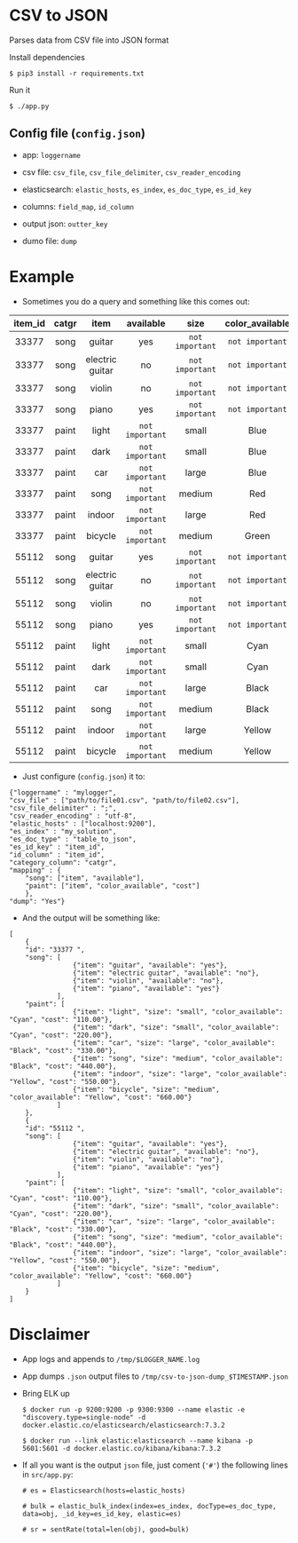 # CSV to JSON
Parses data from CSV file into JSON format

Install dependencies
```
$ pip3 install -r requirements.txt
```

Run it
```
$ ./app.py
```

## Config file (`config.json`)

- app: `loggername`

- csv file: `csv_file`, `csv_file_delimiter`, `csv_reader_encoding`

- elasticsearch: `elastic_hosts`, `es_index`, `es_doc_type`, `es_id_key`

- columns: `field_map`, `id_column`

- output json: `outter_key`

- dumo file: `dump`


# Example

- Sometimes you do a query and something like this comes out:

| item_id | catgr  | item            | available       | size             | color_available | cost            |
| :--:    | :--:   | :--:            | :--:            | :--:             | :--:            | :--:            |
| 33377   | song   | guitar          | yes             | `not important`  | `not important` | `not important` |
| 33377   | song   | electric guitar | no              | `not important`  | `not important` | `not important` |
| 33377   | song   | violin          | no              | `not important`  | `not important` | `not important` |
| 33377   | song   | piano           | yes             | `not important`  | `not important` | `not important` |
| 33377   | paint  | light           | `not important` | small            | Blue            | 100.00          |
| 33377   | paint  | dark            | `not important` | small            | Blue            | 200.00          |
| 33377   | paint  | car             | `not important` | large            | Blue            | 300.00          |
| 33377   | paint  | song            | `not important` | medium           | Red             | 400.00          |
| 33377   | paint  | indoor          | `not important` | large            | Red             | 500.00          |
| 33377   | paint  | bicycle         | `not important` | medium           | Green           | 600.00          |
| 55112   | song   | guitar          | yes             | `not important`  | `not important` | `not important` |
| 55112   | song   | electric guitar | no              | `not important`  | `not important` | `not important` |
| 55112   | song   | violin          | no              | `not important`  | `not important` | `not important` |
| 55112   | song   | piano           | yes             | `not important`  | `not important` | `not important` |
| 55112   | paint  | light           | `not important` | small            | Cyan            | 110.00          |
| 55112   | paint  | dark            | `not important` | small            | Cyan            | 220.00          |
| 55112   | paint  | car             | `not important` | large            | Black           | 330.00          |
| 55112   | paint  | song            | `not important` | medium           | Black           | 440.00          |
| 55112   | paint  | indoor          | `not important` | large            | Yellow          | 550.00          |
| 55112   | paint  | bicycle         | `not important` | medium           | Yellow          | 660.00          |


- Just configure (`config.json`) it to:

<!-- ```
{"loggername" : "mylogger",
"csv_file" : ["path/to/file01.csv", "path/to/file02.csv"],
"csv_file_delimiter" : ";",
"csv_reader_encoding" : "utf-8",
"elastic_hosts" : ["localhost:9200"],
"es_index" : "my_solution",
"es_doc_type" : "table_to_json",
"es_id_key" : "item_id",
"id_column" : "item_id",
"outter_key" : "mytable",
"category_column": "catgr",
"mapping" : {
    "song": ["item", "available"],
    "paint": ["item", "color_available", "cost"]
    },
"dump": "Yes"}
``` -->
```
{"loggername" : "mylogger",
"csv_file" : ["path/to/file01.csv", "path/to/file02.csv"],
"csv_file_delimiter" : ";",
"csv_reader_encoding" : "utf-8",
"elastic_hosts" : ["localhost:9200"],
"es_index" : "my_solution",
"es_doc_type" : "table_to_json",
"es_id_key" : "item_id",
"id_column" : "item_id",
"category_column": "catgr",
"mapping" : {
    "song": ["item", "available"],
    "paint": ["item", "color_available", "cost"]
    },
"dump": "Yes"}
```


- And the output will be something like:

```
[
    {
    "id": "33377 ",
    "song": [
                {"item": "guitar", "available": "yes"},
                {"item": "electric guitar", "available": "no"},
                {"item": "violin", "available": "no"},
                {"item": "piano", "available": "yes"}
            ],
    "paint": [
                {"item": "light", "size": "small", "color_available": "Cyan", "cost": "110.00"},
                {"item": "dark", "size": "small", "color_available": "Cyan", "cost": "220.00"},
                {"item": "car", "size": "large", "color_available": "Black", "cost": "330.00"},
                {"item": "song", "size": "medium", "color_available": "Black", "cost": "440.00"},
                {"item": "indoor", "size": "large", "color_available": "Yellow", "cost": "550.00"},
                {"item": "bicycle", "size": "medium", "color_available": "Yellow", "cost": "660.00"}
            ]
    },
    {
    "id": "55112 ",
    "song": [
                {"item": "guitar", "available": "yes"},
                {"item": "electric guitar", "available": "no"},
                {"item": "violin", "available": "no"},
                {"item": "piano", "available": "yes"}
            ],
    "paint": [
                {"item": "light", "size": "small", "color_available": "Cyan", "cost": "110.00"},
                {"item": "dark", "size": "small", "color_available": "Cyan", "cost": "220.00"},
                {"item": "car", "size": "large", "color_available": "Black", "cost": "330.00"},
                {"item": "song", "size": "medium", "color_available": "Black", "cost": "440.00"},
                {"item": "indoor", "size": "large", "color_available": "Yellow", "cost": "550.00"},
                {"item": "bicycle", "size": "medium", "color_available": "Yellow", "cost": "660.00"}
            ]
    }
]
```

# Disclaimer

- App logs and appends to `/tmp/$LOGGER_NAME.log`
- App dumps `.json` output files to `/tmp/csv-to-json-dump_$TIMESTAMP.json`

- Bring ELK up

    `$ docker run -p 9200:9200 -p 9300:9300 --name elastic -e "discovery.type=single-node" -d docker.elastic.co/elasticsearch/elasticsearch:7.3.2`

    `$ docker run --link elastic:elasticsearch --name kibana -p 5601:5601 -d docker.elastic.co/kibana/kibana:7.3.2`

- If all you want is the output `json` file, just coment (`'#'`) the following lines in `src/app.py`:

    `# es = Elasticsearch(hosts=elastic_hosts)`

    `# bulk = elastic_bulk_index(index=es_index, docType=es_doc_type, data=obj, _id_key=es_id_key, elastic=es)`

    `# sr = sentRate(total=len(obj), good=bulk)`